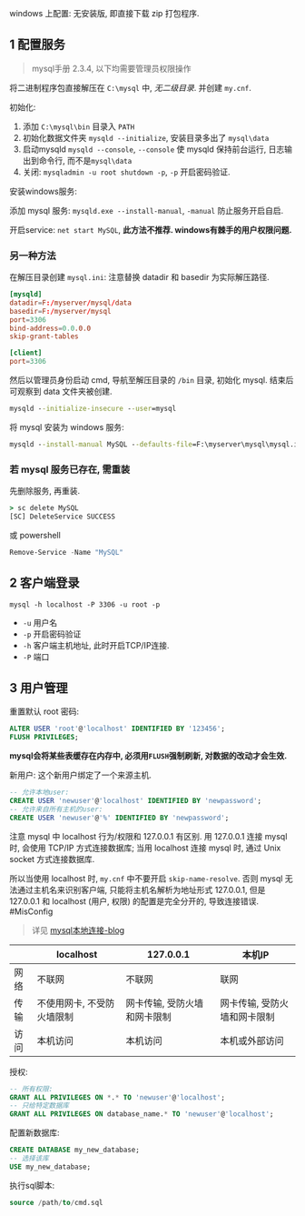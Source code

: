 windows 上配置: 无安装版, 即直接下载 zip 打包程序.

## 1 配置服务

> mysql手册 2.3.4, 以下均需要管理员权限操作

将二进制程序包直接解压在 `C:\mysql` 中, *无二级目录*. 并创建 `my.cnf`.

初始化:

1. 添加 `C:\mysql\bin` 目录入 `PATH`
2. 初始化数据文件夹 `mysqld --initialize`, 安装目录多出了 `mysql\data`
3. 启动mysqld `mysqld --console`, `--console` 使 mysqld 保持前台运行, 日志输出到命令行, 而不是`mysql\data`
4. 关闭: `mysqladmin -u root shutdown -p`, `-p` 开启密码验证.

安装windows服务:

添加 mysql 服务: `mysqld.exe --install-manual`, `-manual` 防止服务开启自启.

开启service: `net start MySQL`, **此方法不推荐. windows有棘手的用户权限问题.**

### 另一种方法

在解压目录创建 `mysql.ini`: 注意替换 datadir 和 basedir 为实际解压路径.

```toml
[mysqld]
datadir=F:/myserver/mysql/data
basedir=F:/myserver/mysql
port=3306
bind-address=0.0.0.0
skip-grant-tables

[client]
port=3306
```

然后以管理员身份启动 cmd, 导航至解压目录的 `/bin` 目录, 初始化 mysql. 结束后可观察到 data 文件夹被创建.

```cmd
mysqld --initialize-insecure --user=mysql
```

将 mysql 安装为 windows 服务: 
```cmd
mysqld --install-manual MySQL --defaults-file=F:\myserver\mysql\mysql.ini
```

### 若 mysql 服务已存在, 需重装

先删除服务, 再重装.

```cmd
> sc delete MySQL
[SC] DeleteService SUCCESS
```

或 powershell

```powershell
Remove-Service -Name "MySQL"
```

## 2 客户端登录

`mysql -h localhost -P 3306 -u root -p`
- `-u` 用户名
- `-p` 开启密码验证
- `-h` 客户端主机地址, 此时开启TCP/IP连接.
- `-P` 端口

## 3 用户管理

重置默认 root 密码: 
```sql
ALTER USER 'root'@'localhost' IDENTIFIED BY '123456';
FLUSH PRIVILEGES;
```

**mysql会将某些表缓存在内存中, 必须用`FLUSH`强制刷新, 对数据的改动才会生效.**

新用户: 这个新用户绑定了一个来源主机.
```sql
-- 允许本地user:
CREATE USER 'newuser'@'localhost' IDENTIFIED BY 'newpassword';
-- 允许来自所有主机的user:
CREATE USER 'newuser'@'%' IDENTIFIED BY 'newpassword';
```

注意 mysql 中 localhost 行为/权限和 127.0.0.1 有区别. 用 127.0.0.1 连接 mysql 时, 会使用 TCP/IP 方式连接数据库;  当用 localhost 连接 mysql 时, 通过 Unix socket 方式连接数据库.

所以当使用 localhost 时, `my.cnf` 中不要开启 `skip-name-resolve`. 否则 mysql 无法通过主机名来识别客户端, 只能将主机名解析为地址形式 127.0.0.1, 但是 127.0.0.1 和 localhost (用户, 权限) 的配置是完全分开的, 导致连接错误. #MisConfig 

> 详见 [mysql本地连接-blog](https://blog.51cto.com/wushank/1685041)


|      | localhost                  | 127.0.0.1                    | 本机IP                       |
| ---- | -------------------------- | ---------------------------- | ---------------------------- |
| 网络 | 不联网                     | 不联网                       | 联网                         |
| 传输 | 不使用网卡, 不受防火墙限制 | 网卡传输, 受防火墙和网卡限制 | 网卡传输, 受防火墙和网卡限制 |
| 访问 | 本机访问                   | 本机访问                     | 本机或外部访问                             |

授权:
```sql
-- 所有权限:
GRANT ALL PRIVILEGES ON *.* TO 'newuser'@'localhost';
-- 只给特定数据库
GRANT ALL PRIVILEGES ON database_name.* TO 'newuser'@'localhost';
```

配置新数据库:
```sql
CREATE DATABASE my_new_database;
-- 选择该库
USE my_new_database;
```

执行sql脚本:
```sql
source /path/to/cmd.sql
```